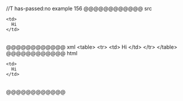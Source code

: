//T has-passed:no
example 156
@@@@@@@@@@@@ src
<table>

  <tr>

    <td>
      Hi
    </td>

  </tr>

</table>
@@@@@@@@@@@@ xml
<?xml version="1.0" encoding="UTF-8"?>
<!DOCTYPE document SYSTEM "CommonMark.dtd">
<document xmlns="http://commonmark.org/xml/1.0">
  <html_block>&lt;table&gt;
</html_block>
  <html_block>  &lt;tr&gt;
</html_block>
  <code_block>&lt;td&gt;
  Hi
&lt;/td&gt;
</code_block>
  <html_block>  &lt;/tr&gt;
</html_block>
  <html_block>&lt;/table&gt;
</html_block>
</document>
@@@@@@@@@@@@ html
<table>
  <tr>
<pre><code>&lt;td&gt;
  Hi
&lt;/td&gt;
</code></pre>
  </tr>
</table>
@@@@@@@@@@@@

